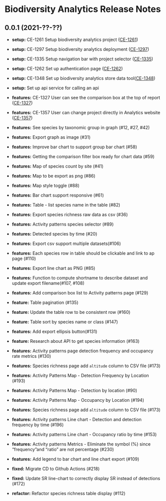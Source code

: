 # Biodiversity Analytics Release Notes

## 0.0.1 (2021-??-??)

* **setup:** CE-1261 Setup biodiversity analytics project ([CE-1261](https://jira.rfcx.org/browse/CE-1261))
* **setup:** CE-1297 Setup biodiversity analytics deployment ([CE-1297](https://jira.rfcx.org/browse/CE-1297))
* **setup:** CE-1335 Setup navigation bar with project selector ([CE-1335](https://jira.rfcx.org/browse/CE-1335))
* **setup:** CE-1262 Set up authentication page ([CE-1262](https://jira.rfcx.org/browse/CE-1262))
* **setup:** CE-1348 Set up biodiversity analytics store data tool([CE-1348](https://jira.rfcx.org/browse/CE-1348))
* **setup:** Set up api service for calling an api

* **features:** CE-1327 User can see the comparison box at the top of report ([CE-1327](https://jira.rfcx.org/browse/CE-1327))
* **features:** CE-1357 User can change project directly in Analytics website ([CE-1357](https://jira.rfcx.org/browse/CE-1357))
* **features:** See species by taxonomic group in graph (#12, #27, #42)
* **features:** Export graph as image (#31)
* **features:** Improve bar chart to support group bar chart (#58)
* **features:** Getting the comparison filter box ready for chart data (#59)
* **features:** Map of species count by site (#41)
* **features:** Map to be export as png (#86)
* **features:** Map style toggle (#88)
* **features:** Bar chart support responsive (#61)
* **features:** Table - list species name in the table (#82)
* **features:** Export species richness raw data as csv (#36)
* **features:** Activity patterns species selector (#89)
* **features:** Detected species by time (#20)
* **features:** Export csv support multiple datasets(#106)
* **features:** Each species row in table should be clickable and link to ap page (#110)
* **features:** Export line chart as PNG (#85)
* **features:** Function to compute shortname to describe dataset and update export filename(#107, #108)
* **features:** Add comparison box list to Activity patterns page (#129)
* **feature:** Table pagination (#135)
* **feature:** Update the table row to be consistent row (#160)
* **feature:** Table sort by species name or class (#147)
* **features:** Add export ellipsis button(#131)
* **feature:** Research about API to get species information (#163)
* **features:** Activity patterns page detection frequency and occupancy rate metrics (#130)
* **features:** Species richness page add `altitude` column to CSV file (#173)
* **features:** Activity Patterns Map - Detection Frequency by Location (#193)
* **features:** Activity Patterns Map - Detection by location (#90)
* **features:** Activity Patterns Map - Occupancy by Location (#194)
* **features:** Species richness page add `altitude` column to CSV file (#173)
* **features:** Activity patterns Line chart - Detection and detection frequency by time (#196)
* **features:** Activity patterns Line chart - Occupancy ratio by time (#153)
* **features:** Activity patterns Metrics - Eliminate the symbol (%) since “frequency”and “ratio” are not percentage (#230)
* **features:** Add legend to bar chart and line chart export (#109)

* **fixed:** Migrate CD to Github Actions (#218)
* **fixed:** Update SR line-chart to correctly display SR instead of detections (#172)

* **refactor:** Refactor species richness table display (#112)
